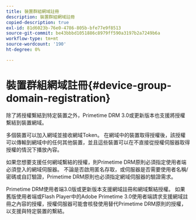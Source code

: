 ```yaml
---
title: 裝置群組網域註冊
description: 裝置群組網域註冊
copied-description: true
exl-id: 81d6023b-76e0-4786-805b-bfe77e9f8513
source-git-commit: be43bbbd1051886c8979ff590a3197b2a7249b6a
workflow-type: tm+mt
source-wordcount: '190'
ht-degree: 0%

---
```


# 裝置群組網域註冊{#device-group-domain-registration}

除了將授權繫結到特定裝置之外，Primetime DRM 3.0或更新版本也支援將授權繫結到裝置網域。

多個裝置可以加入網域並接收網域Token。 在網域中的裝置取得授權後，該授權可以傳輸到網域中的任何其他裝置，並且這些裝置可以在不直接從授權伺服器取得授權的情況下播放內容。

如果您想要支援任何網域繫結的授權，則Primetime DRM原則必須指定使用者端必須登入的網域伺服器。 不論是否啟用匿名存取，或伺服器是否需要使用者名稱/密碼或自訂驗證，Primetime DRM原則也必須指定網域伺服器的驗證需求。

Primetime DRM使用者端3.0版或更新版本支援網域註冊和網域繫結授權。 如果舊版使用者端或Flash Player中的Adobe Primetime 3.0使用者端請求支援網域註冊之內容的授權，授權伺服器可能會核發使用替代Primetime DRM原則的授權，以支援與特定裝置的繫結。
